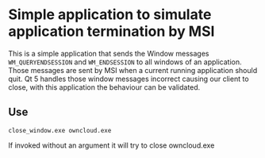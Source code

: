 # Simple application to simulate application termination by MSI

This is a simple application that sends the Window messages `WM_QUERYENDSESSION` and `WM_ENDSESSION` to all windows of an application.
Those messages are sent by MSI when a current running application should quit.
Qt 5 handles those window messages incorrect causing our client to close, with this application the behaviour can be validated.

## Use
```
close_window.exe owncloud.exe
```
If invoked without an argument it will try to close owncloud.exe
